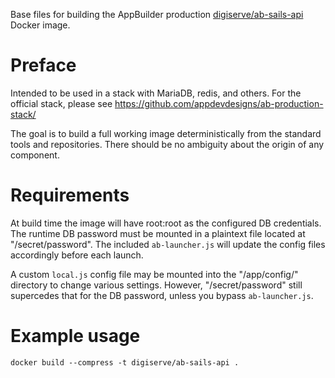Base files for building the AppBuilder production [digiserve/ab-sails-api](https://hub.docker.com/repository/docker/digiserve/ab-sails-api) Docker image.


# Preface
Intended to be used in a stack with MariaDB, redis, and others. For the official
stack, please see https://github.com/appdevdesigns/ab-production-stack/

The goal is to build a full working image deterministically from the standard
tools and repositories. There should be no ambiguity about the origin of any
component.


# Requirements
At build time the image will have root:root as the configured DB credentials.
The runtime DB password must be mounted in a plaintext file located
at "/secret/password". The included `ab-launcher.js` will update the config
files accordingly before each launch.

A custom `local.js` config file may be mounted into the "/app/config/"
directory to change various settings. However, "/secret/password" still
supercedes that for the DB password, unless you bypass `ab-launcher.js`.


# Example usage
`docker build --compress -t digiserve/ab-sails-api .`
